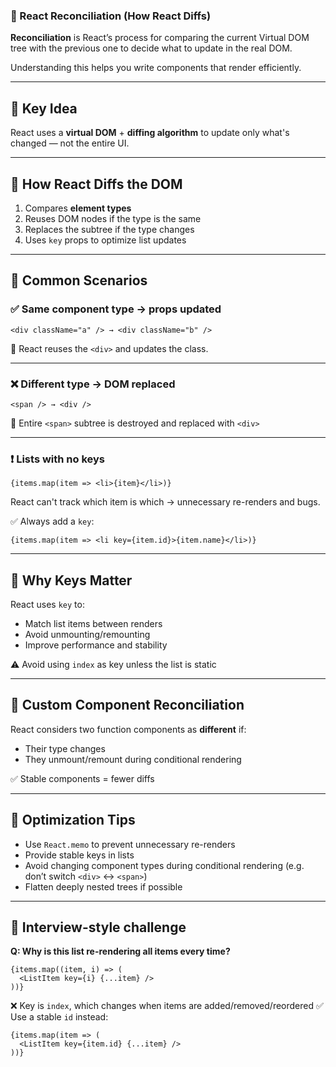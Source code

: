 ### 📘 React Reconciliation (How React Diffs)

**Reconciliation** is React’s process for comparing the current Virtual DOM tree with the previous one to decide what to update in the real DOM.

Understanding this helps you write components that render efficiently.

------

## 🔹 Key Idea

React uses a **virtual DOM** + **diffing algorithm** to update only what's changed — not the entire UI.

------

## 🔸 How React Diffs the DOM

1. Compares **element types**
2. Reuses DOM nodes if the type is the same
3. Replaces the subtree if the type changes
4. Uses `key` props to optimize list updates

------

## 🔹 Common Scenarios

### ✅ Same component type → props updated

```tsx
<div className="a" /> → <div className="b" />
```

🔁 React reuses the `<div>` and updates the class.

------

### ❌ Different type → DOM replaced

```tsx
<span /> → <div />
```

🧨 Entire `<span>` subtree is destroyed and replaced with `<div>`

------

### ❗ Lists with no keys

```tsx
{items.map(item => <li>{item}</li>)}
```

React can't track which item is which → unnecessary re-renders and bugs.

✅ Always add a `key`:

```tsx
{items.map(item => <li key={item.id}>{item.name}</li>)}
```

------

## 🔸 Why Keys Matter

React uses `key` to:

- Match list items between renders
- Avoid unmounting/remounting
- Improve performance and stability

⚠️ Avoid using `index` as key unless the list is static

------

## 🔹 Custom Component Reconciliation

React considers two function components as **different** if:

- Their type changes
- They unmount/remount during conditional rendering

✅ Stable components = fewer diffs

------

## 🧠 Optimization Tips

- Use `React.memo` to prevent unnecessary re-renders
- Provide stable keys in lists
- Avoid changing component types during conditional rendering (e.g. don’t switch `<div>` ↔ `<span>`)
- Flatten deeply nested trees if possible

------

## 🧪 Interview-style challenge

**Q: Why is this list re-rendering all items every time?**

```tsx
{items.map((item, i) => (
  <ListItem key={i} {...item} />
))}
```

❌ Key is `index`, which changes when items are added/removed/reordered
 ✅ Use a stable `id` instead:

```tsx
{items.map(item => (
  <ListItem key={item.id} {...item} />
))}
```

